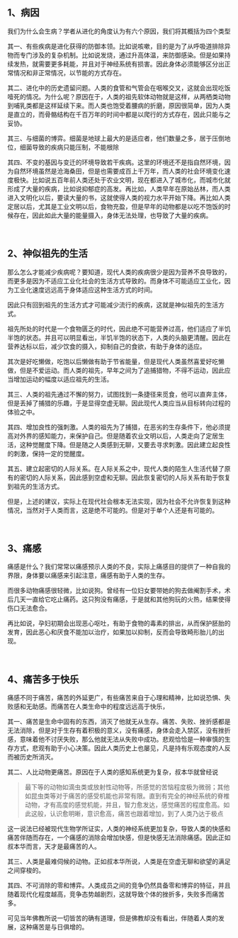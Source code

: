 <h2>1、病因</h2><p data-pid="j5BhPZAv">我们为什么会生病？学者从进化的角度认为有六个原因，我们将其概括为四个类型</p><p data-pid="iigT8Rlo">其一、有些疾病是进化获得的防御本领。比如说咳嗽，目的是为了从呼吸道排除异物而专门涉及的复杂机制。比如说发烧，通过升高体温，来防御感染。但是如果持续发热，就需要更多耗能，并且对于神经系统有损害。因此身体必须能够区分出正常情况和非正常情况，以节能的方式存在。</p><p data-pid="rbCdXsHe">其二、进化中的历史遗留问题。人类的食管和气管会在咽喉交叉，这就会出现吃饭噎死的情况。为什么呢？原因在于，人类的祖先软体动物就是这样，从两栖类动物到哺乳类都是这样延续下来。而人类也饱受着腰病的折磨，原因很简单，因为人类是直立的，而骨骼结构在千百万年的时间中都是以爬行的方式存在，因此只能与之妥协。</p><p data-pid="d3IQXLNG">其三、与细菌的博弈。细菌是地球上最大的是适应者，他们数量之多，居于压倒地位，细菌导致的疾病只能压制，不能根除</p><p data-pid="suFR_v7_">其四、不变的基因与变迁的环境导致若干疾病。这里的环境还不是指自然环境，因为自然环境虽然是沧海桑田，但是也需要成百上千万年，而人类的社会环境变化速度极快。比如说五百年前人类还处于农业文明，现在都进入了城市化，而城市化就形成了大量的疾病，比如说抑郁症的高发。再比如，人类早年在原始丛林，而人类进入文明化以后，要读大量的书，这就使得人类的视力水平开始下降。再比如人类定居以后，尤其是工业文明以后，食物充盈，但是早年的动物都是以吃不饱饭的时候存在，因此如此大量的能量摄入，身体无法处理，也导致了大量的疾病。</p><p><br></p><h2>2、神似祖先的生活</h2><p data-pid="MK_Hltd2">那么怎么才能减少疾病呢？要知道，现代人类的疾病很少是因为营养不良导致的，而更多是因为不适应工业化社会的生活方式导致的。而身体不可能适应工业化，因为工业化速度远远高于身体适应这种生活方式的时间。</p><p data-pid="up3WHMJU">因此只有回到祖先的生活方式才可能减少流行的疾病，这就是神似祖先的生活方式。</p><p data-pid="sXom_aNp">祖先所处的时代是一个食物匮乏的时代，因此绝不可能营养过高，他们适应了半饥半饱的状态。并且可以明显看出，半饥半饱的状态下，人类的头脑更清醒。因此在营养达标以后，减少饮食的摄入，抑制自己的食欲，有助于身体的适应。</p><p data-pid="XEu158KW">其次是好吃懒做，吃饱以后懒做有助于节省能量，但是现代人类虽然喜爱好吃懒做，但是不爱运动。而人类的祖先，早年之间为了追捕猎物，不得不运动，因此应当增加运动的幅度以适应祖先的生活。</p><p data-pid="EkoKLupD">其三、人类的祖先通过不懈的努力，试图找到一条捷径来觅食，他可以直奔主体，但是丢掉了捕猎的乐趣，于是显得空虚无聊。因此现代人类应当从目标转向过程的体验之中。</p><p data-pid="V3lmZtH6">其四、增加良性的强刺激。人类的祖先为了捕猎，在恶劣的生存条件下，他必须提高对外界的感知能力，来保护自己。但是随着农业文明以后，人类走向了定居生活，这种觉醒度下降。但是随之人类感到无聊，又要去寻求刺激。因此建立起良性的刺激，保持一定的觉醒度。</p><p data-pid="WYlJkid9">其五、建立起密切的人际关系。在人际关系之中，现代人类的陌生人生活代替了原有的密切的人际关系，因此感到空虚和无聊。因此恢复密切的人际关系有助于恢复到祖先的生活方式。</p><p data-pid="W8MUnq1z">但是，上述的建议，实际上在现代社会根本无法实现，因为社会不允许恢复到这种情况，当然对于人类而言，这是绝不可能的。但是对于单个人还是有可能的。</p><p><br></p><h2>3、痛感</h2><p data-pid="gQwYvjP7">痛感是什么？我们常常以痛感预示人类的不良，实际上痛感目的提供了一种自我的界限，身体要以痛感来引起注意，痛感有助于人类的生存。</p><p data-pid="etTG8AHU">而很多动物痛感很轻微，比如说狗。曾经有一位妇女要带她的狗去做阉割手术，术后几天一直给它吃止痛药。这只狗没有痛感，于是就和其他狗玩的火热，结果使得伤口无法愈合。</p><p data-pid="Q6MkCYtL">再比如说，孕妇初期会出现恶心呕吐，有助于食物的毒素的排出，从而保护胚胎的发育，因此恶心和厌食不能加以治疗，如果加以抑制，反而会导致畸形胎儿的出现。</p><p><br></p><h2>4、痛苦多于快乐</h2><p data-pid="-zsg9PSs">痛感不同于痛苦，痛苦的外延更广，有些痛苦来自于心理和精神，比如说恐惧、失败感和无助感。而痛苦在人类生命中的程度远远高于快乐，</p><p data-pid="EJQsILnd">其一、痛苦是生命中固有的东西，消灭了他就无从生存。痛苦、失败、挫折感都是无法消除，但是对于生存有着积极的意义，没有痛感，身体会走入禁区，没有挫折感，意味着他不讨厌失败，那么他就无法从失败中成功。悲观恰恰是一种审慎的生存方式，悲观有助于小心决策。因此人类历史上也屡见，凡是持有乐观态度的人反而被历史所消灭。</p><p data-pid="W_cKQXHr">其二、人比动物更痛苦。原因在于人类的感知系统更为复杂，叔本华就曾经说</p><blockquote data-pid="OXNTWd_-">最下等的动物如滴虫类或放射性动物等，所感觉的苦恼程度极为微弱；其他如昆虫类等对于痛苦的感受机能也非常有限。直到有完全的神经系统的脊椎动物，才有高度的感觉机能，并且，智力愈发达，感觉痛苦的程度愈高。如此这般，认识愈明晰，意识愈高，痛苦也跟着增加，到了人类乃达于极点</blockquote><p data-pid="afmmlA5H">这一说法已经被现代生物学所证实，人类的神经系统更加复杂，导致人类的快感和痛苦伴随而存在，一个痛感的消除会增加快感，但是快感无法消除痛感。因此正如叔本华而言，天才是最痛苦的人。</p><p data-pid="0yL0ojF6">其三、人类是最难伺候的动物。正如叔本华所说，人类是在空虚无聊和欲望的满足之间穿梭的。</p><p data-pid="GKDZqs1O">其四、不可消除的零和博弈。人类成员之间的竞争仍然具备零和博弈的特征，并且随着现代化程度越高，竞争态势越剧烈，这就导致个体的挫折多，失败多而痛苦多。</p><p data-pid="cWVR-dJS">可见当年佛教所说一切皆苦的确有道理，但是佛教却没有看出，伴随着人类的发展，这种痛苦是与日俱增的。</p><p></p><p></p><p></p>